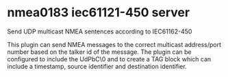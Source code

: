 # nmea0183 iec61121-450 server
Send UDP multicast NMEA sentences according to IEC61162-450

This plugin can send NMEA messages to the correct multicast address/port number based on the talker id of the message. The plugin can be configured to include the UdPbC\0 and to create a TAG block which can include a timestamp, source identifier and destination identifier.

